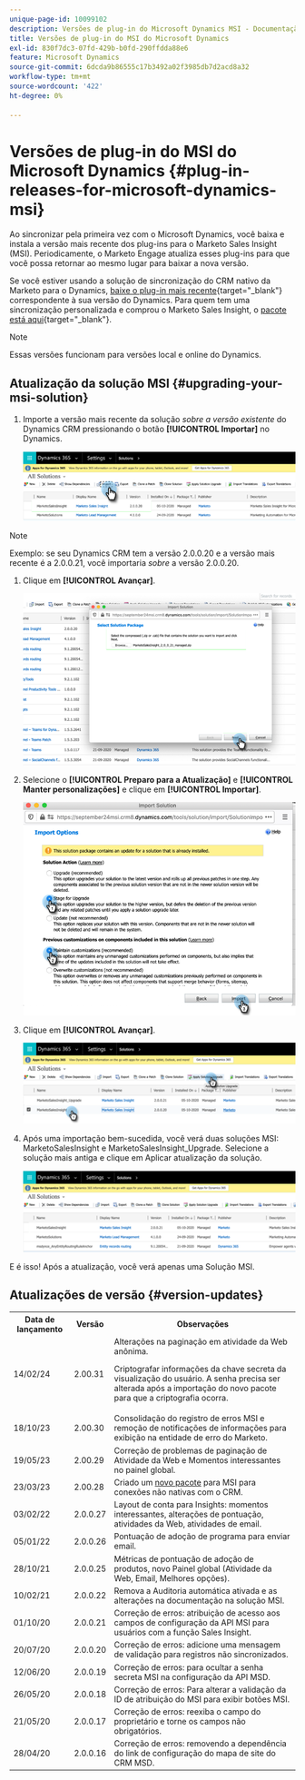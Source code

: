```yaml
---
unique-page-id: 10099102
description: Versões de plug-in do Microsoft Dynamics MSI - Documentação do Marketo - Documentação do produto
title: Versões de plug-in do MSI do Microsoft Dynamics
exl-id: 830f7dc3-07fd-429b-b0fd-290ffdda88e6
feature: Microsoft Dynamics
source-git-commit: 6dcda9b86555c17b3492a02f3985db7d2acd8a32
workflow-type: tm+mt
source-wordcount: '422'
ht-degree: 0%

---
```


# Versões de plug-in do MSI do Microsoft Dynamics {#plug-in-releases-for-microsoft-dynamics-msi}

Ao sincronizar pela primeira vez com o Microsoft Dynamics, você baixa e instala a versão mais recente dos plug-ins para o Marketo Sales Insight (MSI). Periodicamente, o Marketo Engage atualiza esses plug-ins para que você possa retornar ao mesmo lugar para baixar a nova versão.

Se você estiver usando a solução de sincronização do CRM nativo da Marketo para o Dynamics, [baixe o plug-in mais recente](/help/marketo/product-docs/marketo-sales-insight/msi-for-microsoft-dynamics/installing/download-the-marketo-sales-insight-solution-for-microsoft-dynamics.md){target="_blank"} correspondente à sua versão do Dynamics. Para quem tem uma sincronização personalizada e comprou o Marketo Sales Insight, o [pacote está aqui](https://mktg-cdn.marketo.com/community/MarketoSalesInsight_NonNative.zip){target="_blank"}.

>[!NOTE]
>
>Essas versões funcionam para versões local e online do Dynamics.

## Atualização da solução MSI {#upgrading-your-msi-solution}

1. Importe a versão mais recente da solução _sobre a versão existente_ do Dynamics CRM pressionando o botão **[!UICONTROL Importar]** no Dynamics.

   ![](assets/plug-in-releases-for-microsoft-dynamics-msi-1.png)

>[!NOTE]
>
>Exemplo: se seu Dynamics CRM tem a versão 2.0.0.20 e a versão mais recente é a 2.0.0.21, você importaria _sobre_ a versão 2.0.0.20.

1. Clique em **[!UICONTROL Avançar]**.

   ![](assets/plug-in-releases-for-microsoft-dynamics-msi-2.png)

1. Selecione o **[!UICONTROL Preparo para a Atualização]** e **[!UICONTROL Manter personalizações]** e clique em **[!UICONTROL Importar]**.

   ![](assets/plug-in-releases-for-microsoft-dynamics-msi-3.png)

1. Clique em **[!UICONTROL Avançar]**.

   ![](assets/plug-in-releases-for-microsoft-dynamics-msi-4.png)

1. Após uma importação bem-sucedida, você verá duas soluções MSI: MarketoSalesInsight e MarketoSalesInsight_Upgrade. Selecione a solução mais antiga e clique em Aplicar atualização da solução.

   ![](assets/plug-in-releases-for-microsoft-dynamics-msi-5.png)

E é isso! Após a atualização, você verá apenas uma Solução MSI.

## Atualizações de versão {#version-updates}

<table> 
 <tbody> 
  <tr> 
   <th>Data de lançamento</th> 
   <th>Versão</th> 
   <th>Observações</th> 
  </tr>
  <tr> 
   <td>14/02/24</td> 
   <td>2.00.31</td> 
   <td>Alterações na paginação em atividade da Web anônima.
   <p>
   Criptografar informações da chave secreta da visualização do usuário. A senha precisa ser alterada após a importação do novo pacote para que a criptografia ocorra.</td> 
  </tr>
  <tr> 
   <td>18/10/23</td> 
   <td>2.00.30</td> 
   <td>Consolidação do registro de erros MSI e remoção de notificações de informações para exibição na entidade de erro do Marketo.</td> 
  </tr>
  <tr> 
   <td>19/05/23</td> 
   <td>2.00.29</td> 
   <td>Correção de problemas de paginação de Atividade da Web e Momentos interessantes no painel global.</td> 
  </tr>
  <tr> 
   <td>23/03/23</td> 
   <td>2.00.28</td> 
   <td>Criado um <a href="https://mktg-cdn.marketo.com/community/MarketoSalesInsight_NonNative.zip">novo pacote</a> para MSI para conexões não nativas com o CRM.</td> 
  </tr>
  <tr> 
   <td>03/02/22</td> 
   <td>2.0.0.27</td> 
   <td>Layout de conta para Insights: momentos interessantes, alterações de pontuação, atividades da Web, atividades de email.</td> 
  </tr>
  <tr> 
   <td>05/01/22</td> 
   <td>2.0.0.26</td> 
   <td>Pontuação de adoção de programa para enviar email.</td> 
  </tr>
  <tr> 
   <td>28/10/21</td> 
   <td>2.0.0.25</td> 
   <td>Métricas de pontuação de adoção de produtos, novo Painel global (Atividade da Web, Email, Melhores opções).</td> 
  </tr>
  <tr> 
   <td>10/02/21</td> 
   <td>2.0.0.22</td> 
   <td>Remova a Auditoria automática ativada e as alterações na documentação na solução MSI.</td> 
  </tr>
  <tr> 
   <td>01/10/20</td> 
   <td>2.0.0.21</td> 
   <td>Correção de erros: atribuição de acesso aos campos de configuração da API MSI para usuários com a função Sales Insight.</td> 
  </tr> 
  <tr> 
   <td>20/07/20</td> 
   <td>2.0.0.20</td> 
   <td>Correção de erros: adicione uma mensagem de validação para registros não sincronizados.</td> 
  </tr> 
  <tr> 
   <td>12/06/20</td> 
   <td>2.0.0.19</td> 
   <td>Correção de erros: para ocultar a senha secreta MSI na configuração da API MSD.</td> 
  </tr> 
  <tr> 
   <td>26/05/20</td> 
   <td>2.0.0.18</td> 
   <td>Correção de erros: Para alterar a validação da ID de atribuição do MSI para exibir botões MSI.</td> 
  </tr> 
  <tr> 
   <td>21/05/20</td> 
   <td>2.0.0.17</td> 
   <td>Correção de erros: reexiba o campo do proprietário e torne os campos não obrigatórios.</td> 
  </tr> 
  <tr> 
   <td>28/04/20</td> 
   <td>2.0.0.16</td> 
   <td>Correção de erros: removendo a dependência do link de configuração do mapa de site do CRM MSD.</td> 
  </tr> 
 </tbody> 
</table>
